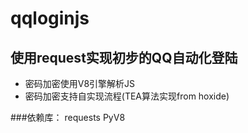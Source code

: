 # qqloginjs

## 使用request实现初步的QQ自动化登陆
* 密码加密使用V8引擎解析JS
* 密码加密支持自实现流程(TEA算法实现from hoxide)

###依赖库：
requests
PyV8
